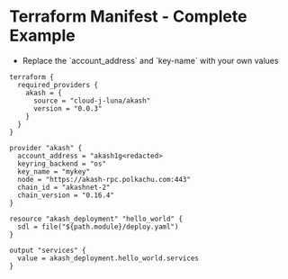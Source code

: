 # Terraform Manifest - Complete Example

* Replace the \`account\_address\` and \`key-name\` with your own values

```
terraform {
  required_providers {
    akash = {
      source = "cloud-j-luna/akash"
      version = "0.0.3"
    }
  }
}

provider "akash" {
  account_address = "akash1g<redacted>
  keyring_backend = "os"
  key_name = "mykey"
  node = "https://akash-rpc.polkachu.com:443"
  chain_id = "akashnet-2"
  chain_version = "0.16.4"
}

resource "akash_deployment" "hello_world" {
  sdl = file("${path.module}/deploy.yaml")
}

output "services" {
  value = akash_deployment.hello_world.services
}
```
